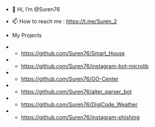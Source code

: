 - 👋 Hi, I’m @Suren76
- 📫 How to reach me : https://t.me/Suren_2

- My Projects 
- - https://github.com/Suren76/Smart_House
- - https://github.com/Suren76/instagram-bot-microlib
- - https://github.com/Suren76/GO-Center
- - https://github.com/Suren76/alter_parser_bot
- - https://github.com/Suren76/DigiCode_Weather
- - https://github.com/Suren76/instagram-phishing

<!---
Suren76/Suren76 is a ✨ special ✨ repository because its `README.md` (this file) appears on your GitHub profile.
You can click the Preview link to take a look at your changes.
--->
